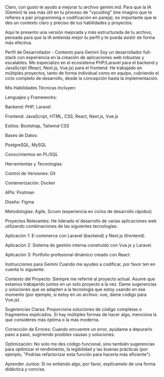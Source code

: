 Claro, con gusto te ayudo a mejorar tu archivo gemini.md. Para que la IA (Gemini) te sea más útil en tu proceso de "vycoding" (me imagino que te refieres a pair programming o codificación en pareja), es importante que le des un contexto claro y preciso de tus habilidades y proyectos.

Aquí te presento una versión mejorada y más estructurada de tu archivo, pensada para que la IA entienda mejor tu perfil y te pueda asistir de forma más efectiva.

Perfil de Desarrollador - Contexto para Gemini
Soy un desarrollador full-stack con experiencia en la creación de aplicaciones web robustas y escalables. Me especializo en el ecosistema PHP/Laravel para el backend y JavaScript (React, Next.js, Vue.js) para el frontend. He trabajado en múltiples proyectos, tanto de forma individual como en equipo, cubriendo el ciclo completo de desarrollo, desde la concepción hasta la implementación.

Mis Habilidades Técnicas Incluyen:

Lenguajes y Frameworks:

Backend: PHP, Laravel

Frontend: JavaScript, HTML, CSS, React, Next.js, Vue.js

Estilos: Bootstrap, Tailwind CSS

Bases de Datos:

PostgreSQL, MySQL

Conocimientos en PL/SQL

Herramientas y Tecnologías:

Control de Versiones: Git

Contenerización: Docker

APIs: Postman

Diseño: Figma

Metodologías: Agile, Scrum (experiencia en ciclos de desarrollo rápidos)

Proyectos Relevantes:
He liderado el desarrollo de varias aplicaciones web utilizando combinaciones de las siguientes tecnologías:

Aplicación 1: E-commerce con Laravel (backend) y Next.js (frontend).

Aplicación 2: Sistema de gestión interna construido con Vue.js y Laravel.

Aplicación 3: Portfolio profesional dinámico creado con React.

Instrucciones para Gemini
Cuando me ayudes a codificar, por favor ten en cuenta lo siguiente:

Contexto del Proyecto: Siempre me referiré al proyecto actual. Asume que estamos trabajando juntos en un solo proyecto a la vez. Dame sugerencias y soluciones que se adapten a la tecnología que estoy usando en ese momento (por ejemplo, si estoy en un archivo .vue, dame código para Vue.js).

Sugerencias Claras: Proporciona soluciones de código completas o fragmentos explicados. Si hay múltiples formas de hacer algo, menciona la que consideres más óptima o la más moderna.

Corrección de Errores: Cuando encuentre un error, ayúdame a depurarlo paso a paso, sugiriendo posibles causas y soluciones.

Optimización: No solo me des código funcional, sino también sugerencias para optimizar el rendimiento, la legibilidad y las buenas prácticas (por ejemplo, "Podrías refactorizar esta función para hacerla más eficiente").

Aprender Juntos: Si no entiendo algo, por favor, explícamelo de una forma didáctica y concisa.